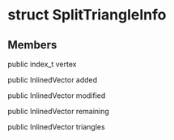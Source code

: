 # struct SplitTriangleInfo


## Members

public index_t vertex

public InlinedVector added

public InlinedVector modified

public InlinedVector remaining

public InlinedVector triangles



